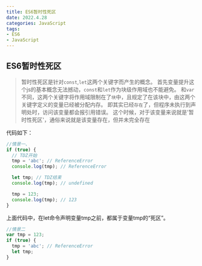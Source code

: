 ```yaml
---
title: ES6暂时性死区
date: 2022.4.28
categories: JavaScript
tags: 
- ES6
- JavaScript
---
```


##  ES6暂时性死区

>暂时性死区是针对`const`,`let`这两个关键字而产生的概念。
首先变量提升这个js的基本概念无法撼动，`const`和`let`作为块级作用域也不能避免。
和`var`不同，这两个关键字将作用域限制在了`块`中，且规定了在该块中，由这两个关键字定义的变量已经被分配内存。
即其实已经`存在`了，但程序未执行到声明处时，访问该变量都会报引用错误。
这个时候，对于该变量来说就是'暂时性死区'，通俗来说就是该变量存在，但并未完全存在

代码如下：
```js
//情景一、
if (true) {
  // TDZ开始
  tmp = 'abc'; // ReferenceError
  console.log(tmp); // ReferenceError

  let tmp; // TDZ结束
  console.log(tmp); // undefined

  tmp = 123;
  console.log(tmp); // 123
}
```

上面代码中，在let命令声明变量tmp之前，都属于变量tmp的“死区”。

```js
//情景二
var tmp = 123;
if (true) {
  tmp = 'abc'; // ReferenceError
  let tmp;
}
```